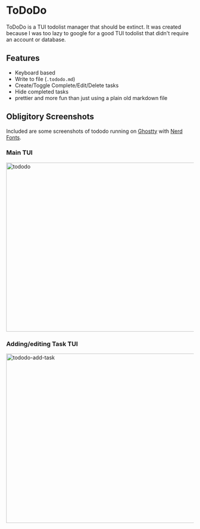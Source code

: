 # ToDoDo
ToDoDo is a TUI todolist manager that should be extinct.  It was created because I was too lazy to google for a good TUI todolist that didn't require an account or database.

## Features
- Keyboard based
- Write to file (`.tododo.md`)
- Create/Toggle Complete/Edit/Delete tasks
- Hide completed tasks
- prettier and more fun than just using a plain old markdown file

## Obligitory Screenshots
Included are some screenshots of tododo running on [Ghostty](https://ghostty.org/) with [Nerd Fonts](https://www.nerdfonts.com/).

### Main TUI
<img width="856" height="454" alt="tododo" src="https://github.com/user-attachments/assets/783d0a67-8199-4b96-947d-ee48cc1fe050" />

### Adding/editing Task TUI
<img width="854" height="455" alt="tododo-add-task" src="https://github.com/user-attachments/assets/37643d40-2aeb-4ae1-9d49-abe8694af181" />
